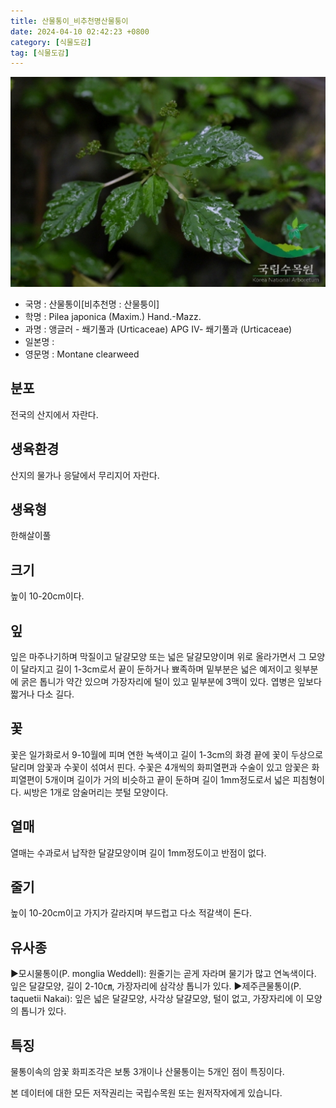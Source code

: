 ```yaml
---
title: 산물통이_비추천명산물퉁이
date: 2024-04-10 02:42:23 +0800
category: [식물도감]
tag: [식물도감]
---
```




![산물통이[비추천명 : 산물퉁이]](/assets/img/fileUpload/plants/basic/Urticaceae/Pilea/15436/1_th2.JPG)
- 국명 : 산물통이[비추천명 : 산물퉁이]
- 학명 : Pilea japonica (Maxim.) Hand.-Mazz.
- 과명 : 앵글러 - 쐐기풀과 (Urticaceae) APG Ⅳ- 쐐기풀과 (Urticaceae)
- 일본명 : 
- 영문명 : Montane clearweed


## 분포
전국의 산지에서 자란다.
## 생육환경
산지의 물가나 응달에서 무리지어 자란다.
## 생육형
한해살이풀
## 크기
높이 10-20cm이다.
## 잎
잎은 마주나기하며 막질이고 달걀모양 또는 넓은 달걀모양이며 위로 올라가면서 그 모양이 달라지고 길이 1-3cm로서 끝이 둔하거나 뾰족하며 밑부분은 넓은 예저이고 윗부분에 굵은 톱니가 약간 있으며 가장자리에 털이 있고 밑부분에 3맥이 있다. 엽병은 잎보다 짧거나 다소 길다.
## 꽃
꽃은 일가화로서 9-10월에 피며 연한 녹색이고 길이 1-3cm의 화경 끝에 꽃이 두상으로 달리며 암꽃과 수꽃이 섞여서 핀다. 수꽃은 4개씩의 화피열편과 수술이 있고 암꽃은 화피열편이 5개이며 길이가 거의 비슷하고 끝이 둔하며 길이 1mm정도로서 넓은 피침형이다. 씨방은 1개로 암술머리는 붓털 모양이다.
## 열매
열매는 수과로서 납작한 달걀모양이며 길이 1mm정도이고 반점이 없다.
## 줄기
높이 10-20cm이고 가지가 갈라지며 부드럽고 다소 적갈색이 돈다.
## 유사종
▶모시물통이(P. monglia Weddell): 원줄기는 곧게 자라며 물기가 많고 연녹색이다. 잎은 달걀모양, 길이 2-10㎝, 가장자리에 삼각상 톱니가 있다. 
▶제주큰물통이(P. taquetii Nakai): 잎은 넓은 달걀모양, 사각상 달걀모양, 털이 없고, 가장자리에 이 모양의 톱니가 있다.
## 특징
물통이속의 암꽃 화피조각은 보통 3개이나 산물통이는 5개인 점이 특징이다.






본 데이터에 대한 모든 저작권리는 국립수목원 또는 원저작자에게 있습니다.
